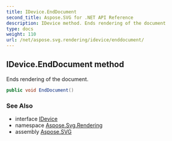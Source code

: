 ```yaml
---
title: IDevice.EndDocument
second_title: Aspose.SVG for .NET API Reference
description: IDevice method. Ends rendering of the document
type: docs
weight: 110
url: /net/aspose.svg.rendering/idevice/enddocument/
---
```

## IDevice.EndDocument method

Ends rendering of the document.

```csharp
public void EndDocument()
```

### See Also

* interface [IDevice](../)
* namespace [Aspose.Svg.Rendering](../../idevice/)
* assembly [Aspose.SVG](../../../)
